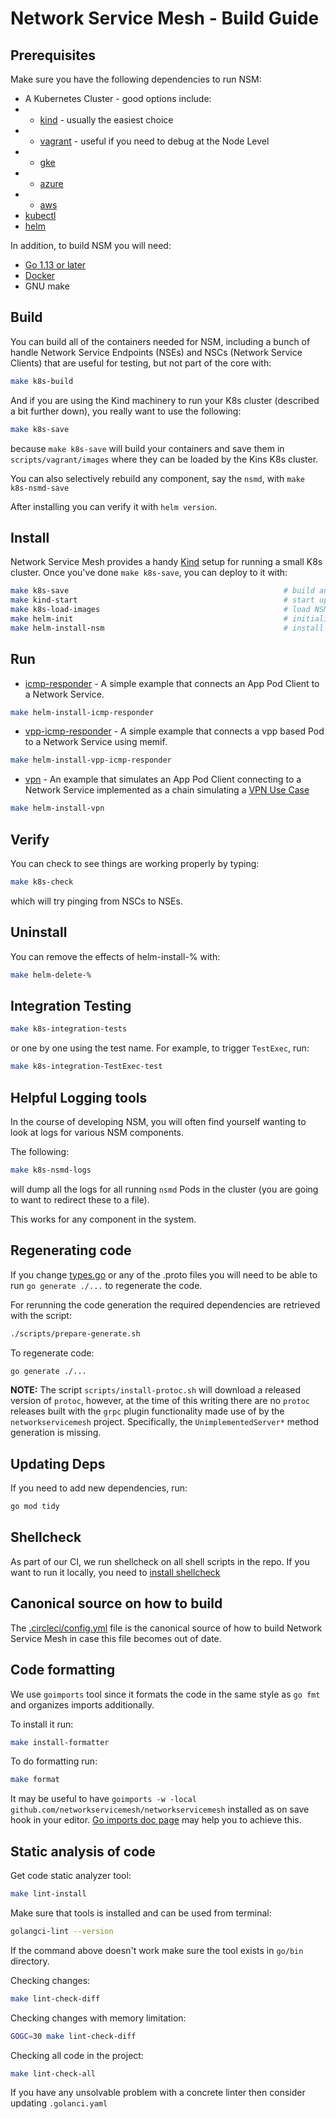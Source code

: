 # Network Service Mesh - Build Guide

## Prerequisites

Make sure you have the following dependencies to run NSM:
* A Kubernetes Cluster - good options include:
* * [kind](guide-kind.md) - usually the easiest choice
* * [vagrant](vagrant/guide-vagrant.md) - useful if you need to debug at the Node Level
* * [gke](guide-gke.md)
* * [azure](guide-azure.md)
* * [aws](guide-aws.md)
* [kubectl](https://kubernetes.io/docs/tasks/tools/install-kubectl/)
* [helm](https://helm.sh/)

In addition, to build NSM you will need:

* [Go 1.13 or later](https://golang.org/dl/)
* [Docker](https://docs.docker.com/install/)
* GNU make

## Build

You can build all of the containers needed for NSM, including a bunch of handle Network Service Endpoints (NSEs) and NSCs (Network Service Clients) that are useful for testing, but not part of the core with:

```bash
make k8s-build
```

And if you are using the Kind machinery to run your K8s cluster (described a bit further down), you really want to use the following:

```bash
make k8s-save
```

because ```make k8s-save``` will build your containers and save them in `scripts/vagrant/images` where they can be loaded by the Kins K8s cluster.

You can also selectively rebuild any component, say the `nsmd`, with ```make k8s-nsmd-save```

After installing you can verify it with `helm version`.

## Install

Network Service Mesh provides a handy [Kind](https://github.com/kubernetes-sigs/kind) setup for running a small K8s cluster. Once you've done ```make k8s-save```, you can deploy to it with:

```bash
make k8s-save                                                # build and save the NSM docker containers
make kind-start                                              # start up an nsm cluster named kind
make k8s-load-images                                         # load NSM docker containers into kind
make helm-init                                               # initialize helm
make helm-install-nsm                                        # install the nsm infrastructure
```

## Run
* [icmp-responder](examples/icmp-responder.md) - A simple example that connects an App Pod Client to a Network Service.  
```bash
make helm-install-icmp-responder
```
* [vpp-icmp-responder](examples/vpp-icmp-example.md) - A simple example that connects a vpp based Pod to a Network Service using memif.  
```bash
make helm-install-vpp-icmp-responder
```
* [vpn](examples/vpn.md) - An example that simulates an App Pod Client connecting to a Network Service implemented as a chain simulating a [VPN Use Case](https://docs.google.com/presentation/d/1Vzmhv5vc10NyAa08ny-CCbveo0_fWkDckbkCD_N0fPg/edit#slide=id.g49bd4e8739_0_12)  
```bash
make helm-install-vpn
```

## Verify
You can check to see things are working properly by typing:

```bash
make k8s-check
```

which will try pinging from NSCs to NSEs.

## Uninstall

You can remove the effects of helm-install-% with:

```bash
make helm-delete-%
```

## Integration Testing

```bash
make k8s-integration-tests
```

or one by one using the test name. For example, to trigger `TestExec`, run:

```bash
make k8s-integration-TestExec-test
```

## Helpful Logging tools

In the course of developing NSM, you will often find yourself wanting to look at logs for various NSM components.

The following:

```bash
make k8s-nsmd-logs
```

will dump all the logs for all running `nsmd` Pods in the cluster (you are going to want to redirect these to a file).

This works for any component in the system.

## Regenerating code

If you change [types.go](https://github.com/networkservicemesh/networkservicemesh/blob/master/k8s/pkg/apis/networkservice/v1alpha1/types.go) or any of the .proto files you will need to be able to run ```go generate ./...``` to regenerate the code.

For rerunning the code generation the required dependencies are retrieved with the script:

```bash
./scripts/prepare-generate.sh
```

To regenerate code:

```bash
go generate ./...
```

**NOTE:**  The script `scripts/install-protoc.sh` will download a released version of `protoc`, however,
at the time of this writing there are no `protoc` releases built with the `grpc` plugin functionality
made use of by the `networkservicemesh` project.  Specifically, the `UnimplementedServer*` method
generation is missing.

## Updating Deps

If you need to add new dependencies, run:

```bash
go mod tidy
```

## Shellcheck

As part of our CI, we run shellcheck on all shell scripts in the repo.
If you want to run it locally, you need to [install shellcheck](https://github.com/koalaman/shellcheck#installing)

## Canonical source on how to build

The [.circleci/config.yml](https://github.com/networkservicemesh/networkservicemesh/blob/master/.circleci/config.yml) file is the canonical source of how to build Network Service Mesh in case this file becomes out of date.

## Code formatting
We use `goimports` tool since it formats the code in the same style as `go fmt` and organizes imports additionally.

To install it run:
```bash
make install-formatter
```

To do formatting run:
```bash
make format
```

It may be useful to have `goimports -w -local github.com/networkservicemesh/networkservicemesh` installed as on save hook in your editor. [Go imports doc page](https://godoc.org/golang.org/x/tools/cmd/goimports) may help you to achieve this.

## Static analysis of code
Get code static analyzer tool:
```bash
make lint-install
```
Make sure that tools is installed and can be used from terminal:
```bash
golangci-lint --version
```
If the command above doesn't work make sure the tool exists in `go/bin` directory.

Checking changes:
```bash
make lint-check-diff
```
Checking changes with memory limitation:
```bash
GOGC=30 make lint-check-diff
```
Checking all code in the project:
```bash 
make lint-check-all
```
If you have any unsolvable problem with a concrete linter then consider updating `.golanci.yaml` 
